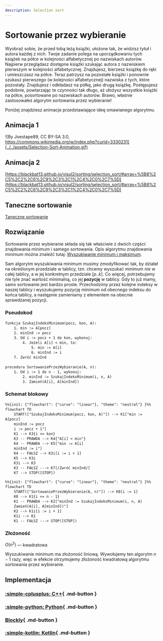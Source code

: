 ```yaml
---
description: Selection sort
---
```


# Sortowanie przez wybieranie

Wyobraź sobie, że przed tobą leżą książki, ułożone tak, że widzisz tytuł i autora każdej z nich. Twoje zadanie polega na uporządkowaniu tych książek na półce w kolejności alfabetycznej po nazwiskach autorów. Najpierw przeglądasz dostępne książki szukając autora z nazwiskiem pierwszym w kolejności alfabetycznej. Znajdujesz, bierzesz książkę do ręki i umieszczasz na półce. Teraz patrzysz na pozostałe książki i ponownie szukasz pierwszego (w kolejności alfabetycznej) nazwiska z tych, które pozostały. Znajdujesz i odkładasz na półkę, jako drugą książkę. Postępujesz podobnie, powtarzając te czynności tak długo, aż ułożysz wszystkie książki na półce, posortowane po nazwiskach autorów. Brawo, właśnie zastosowałeś algorytm sortowania przez wybieranie!

Poniżej znajdziesz animacje przedstawiające ideę omawianego algorytmu.

## Animacja 1

![By Joestape89, CC BY-SA 3.0, https://commons.wikimedia.org/w/index.php?curid=3330231](../../assets/Selection-Sort-Animation.gif)

## Animacja 2

[https://blackbat13.github.io/visul2/sorting/selection_sort/#array=%5B8%2C5%2C2%2C6%2C9%2C3%2C1%2C4%2C0%2C7%5D](https://blackbat13.github.io/visul2/sorting/selection_sort/#array=%5B8%2C5%2C2%2C6%2C9%2C3%2C1%2C4%2C0%2C7%5D)

## Taneczne sortowanie

[Taneczne sortowanie](https://www.youtube.com/watch?v=Ns4TPTC8whw)

## Rozwiązanie

Sortowanie przez wybieranie składa się tak właściwie z dwóch części: znajdowania minimum i samego sortowania. Opis algorytmu znajdowania minimum można znaleźć tutaj: [Wyszukiwanie minimum i maksimum](../searching/min-or-max.md).

Sam algorytm wyszukiwania minimum musimy zmodyfikować tak, by działał na określonym przedziale w tablicy, tzn. chcemy wyszukać minimum nie w całej tablicy, a w jej konkretnym przedziale $[p..k]$. Co więcej, potrzebujemy nie tyle znać wartość minimalną, co jej **pozycję** w tablicy. Gdy to już mamy, samo sortowanie jest bardzo proste. Przechodzimy przez kolejne indeksy w naszej tablicy i wyszukujemy pozycję minimum od obecnego indeksu do końca tablicy, a następnie zamieniamy z elementem na obecnie sprawdzanej pozycji.

### Pseudokod

```
funkcja SzukajIndeksMinimum(pocz, kon, A):
    1. min := A[pocz]
    2. minInd := pocz
    3. Od i := pocz + 1 do kon, wykonuj:
        4. Jeżeli A[i] < min, to:
            5. min := A[i]
            6. minInd := i
    7. Zwróć minInd

procedura SortowaniePrzezWybieranie(A, n):
    1. Od i := 1 do n - 1, wykonuj:
        2. minInd := SzukajIndeksMinimum(i, n, A)
        3. Zamień(A[i], A[minInd])
```

### Schemat blokowy

```mermaid
%%{init: {"flowchart": {"curve": "linear"}, "theme": "neutral"} }%%
flowchart TD
    START(["SzukajIndeksMinimum(pocz, kon, A)"]) --> K1["min := A[pocz]
    minInd := pocz
    i := pocz + 1"]
    K1 --> K3{i <= kon}
    K3 -- PRAWDA --> K4{"A[i] < min"}
    K4 -- PRAWDA --> K5["min := A[i]
    minInd := i"]
    K4 -- FAŁSZ --> K3i[i := i + 1]
    K5 --> K3i
    K3i --> K3
    K3 -- FAŁSZ ---> K7[/Zwróć minInd/]
    K7 --> STOP([STOP])
```

```mermaid
%%{init: {"flowchart": {"curve": "linear"}, "theme": "neutral"} }%%
flowchart TD
    START(["SortowaniePrzezWybieranie(A, n)"]) --> K0[i := 1]
    K0 --> K1{i <= n - 1}
    K1 -- PRAWDA --> K2["minInd := SzukajIndeksMinimum(i, n, A)
    Zamień(A[i], A[minInd])"]
    K2 --> K1i[i := i + 1]
    K1i --> K1
    K1 -- FAŁSZ ---> STOP([STOP])
```

### Złożoność

$O(n^2)$ — kwadratowa

Wyszukiwanie minimum ma złożoność liniową. Wywołujemy ten algorytm $n-1$ razy, więc w efekcie otrzymujemy złożoność kwadratową algorytmu sortowania przez wybieranie.

## Implementacja

### [:simple-cplusplus: C++](../../programming/c++/algorithms/sorting/selection-sort.md){ .md-button }

### [:simple-python: Python](../../programming/python/algorithms/sorting/selection-sort.md){ .md-button }

### [Blockly](../../programming/blockly/algorithms/sorting/selection-sort.md){ .md-button }

### [:simple-kotlin: Kotlin](../../programming/kotlin/algorithms/sorting/selection-sort.md){ .md-button }
